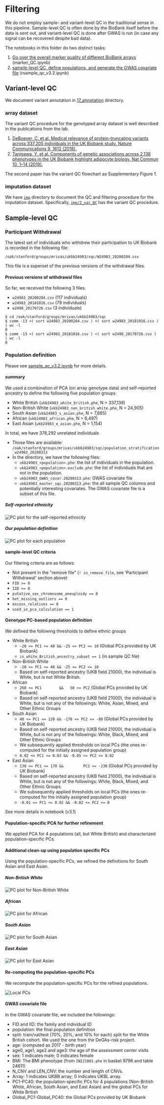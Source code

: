 # Filtering

We do not employ sample- and variant-level QC in the traditional sense in this pipeline. Sample-level QC is often done by the BioBank itself before the data is sent out, and variant-level QC is done after GWAS is run (in case any signal can be recovered despite bad data).

The notebooks in this folder do two distinct tasks:

1) [Go over the overall marker quality of different BioBank arrays](https://github.com/rivas-lab/ukbb-tools/blob/master/03_filtering/Marker_QC.ipynb) (marker_QC.ipynb)
2) [sample-level QC, define populations, and generate the GWAS covariate file](https://github.com/rivas-lab/ukbb-tools/blob/master/03_filtering/sample_qc_v3.2.ipynb) (rsample_qc_v3.2.ipynb)

## Variant-level QC

We document variant annotation in [17_annotation](/17_annotation) directory.

### array dataset

The variant QC procedure for the genotyped array dataset is well described in the publications from the lab.

1. [DeBoever, C. et al. Medical relevance of protein-truncating variants across 337,205 individuals in the UK Biobank study. Nature Communications 9, 1612 (2018).](https://doi.org/10.1038/s41467-018-03910-9)
2. [Tanigawa, Y. et al. Components of genetic associations across 2,138 phenotypes in the UK Biobank highlight adipocyte biology. Nat Commun 10, 1–14 (2019).](https://doi.org/10.1038/s41467-019-11953-9)

The second paper has the variant QC flowchart as Supplementary Figure 1.

### imputation dataset

We have [`imp`](imp) directory to document the QC and filtering procedure for the imputation dataset. Specifically, [`imp/2_var_QC`](imp/2_var_QC) has the variant QC procedure.

## Sample-level QC

### Participant Withdrawal

The latest set of individuals who withdrew their participation to UK Biobank is recorded in the following file:

`/oak/stanford/groups/mrivas/ukbb24983/sqc/W24983_20200204.csv`

This file is a superset of the previous versions of the withdrawal files.

#### Previous versions of withdrawal files

So far, we received the following 3 files.

- `w24983_20200204.csv` (117 individuals)
- `w24983_20181016.csv` (79 individuals)
- `w2498_20170726.csv` (3 individuals)

```{bash}
$ cd /oak/stanford/groups/mrivas/ukbb24983/sqc
$ comm -13 <( sort w24983_20200204.csv ) <( sort w24983_20181016.csv ) | wc -l
0
$ comm -13 <( sort w24983_20181016.csv ) <( sort w2498_20170726.csv ) | wc -l
0
```

### Population definition

Please see [sample_qc_v3.2.ipynb](sample_qc_v3.2.ipynb) for more details.

#### summary

We used a combination of PCA (on array genotype data) and self-reported ancestry to define the following five population groups

- White British (`ukb24983_white_british.phe`, N = 337,138)
- Non-British White (`ukb24983_non_british_white.phe`, N = 24,905)
- South Asian (`ukb24983_s_asian.phe`, N = 7,885)
- African (`ukb24983_african.phe`, N = 6,497)
- East Asian (`ukb24983_e_asian.phe`, N = 1,154)

In total, we have 378,292 unrelated individuals

- Those files are available: `/oak/stanford/groups/mrivas/ukbb24983/sqc/population_stratification_w24983_20200313`
- In the directory, we have the following files:
  - `ukb24983_<population>.phe`: the list of individuals in the population.
  - `ukb24983_<population>.exclude.phe`: the list of individuals that are not in the population.
  - `ukb24983_GWAS_covar.20200313.phe`: GWAS covariate file
  - `ukb24983_master_sqc.20200313.phe`: the all sample QC columns and potentially interesting covariates. The GWAS covariate file is a subset of this file.

##### Self-reported ethnicity

![PC plot for the self-reported ethnicity](figs/sample_qc_v3.2.PCA.self.reported.ethnicity.png)

##### Our population definition

![PC plot for each population](figs/sample_qc_v3.2.PC1.vs.PC2.png)

#### sample-level QC criteria

Our filtering criteria are as follows:

- Not present in the "remove file" (`! in_remove_file`, see 'Participant Withdrawal' section above)
- `FID >= 0`
- `IID >= 0`
- `putative_sex_chromosome_aneuploidy == 0`
- `het_missing_outliers == 0`
- `excess_relatives == 0`
- `used_in_pca_calculation == 1`

#### Genotype PC-based population definition

We defined the following thresholds to define ethnic groups

- White British
  - `-20 <= PC1 <= 40 && -25 <= PC2 <= 10` (Global PCs provided by UK Biobank)
  - `in_white_British_ancestry_subset == 1` (in sample QC file)
- Non-British White
  - `-20 <= PC1 <= 40 && -25 <= PC2 <= 10`
  - Based on self-reported ancestry (UKB field 21000), the individual is White, but is not White British.
- African
  - `260 <= PC1        &&   50 <= PC2` (Global PCs provided by UK Biobank)
  - Based on self-reported ancestry (UKB field 21000), the individual is White, but is not any of the followings: White, Asian, Mixed, and Other Ethnic Groups
- South Asian
  - `40 <= PC1 <= 120 && -170 <= PC2 <= -80` (Global PCs provided by UK Biobank)
  - Based on self-reported ancestry (UKB field 21000), the individual is White, but is not any of the followings: White, Black, Mixed, and Other Ethnic Groups
  - We subsequently applied thresholds on local PCs (the ones re-computed for the initially assigned population group)
  - `0.02 <= PC1 <= 0.03 && -0.05 <= PC2 <= 0.02`
- East Asian
  - `130 <= PC1 <= 170 &&         PC2 <= -230` (Global PCs provided by UK Biobank)
  - Based on self-reported ancestry (UKB field 21000), the individual is White, but is not any of the followings: White, Black, Mixed, and Other Ethnic Groups
  - We subsequently applied thresholds on local PCs (the ones re-computed for the initially assigned population group)
  - `-0.01 <= PC1 <= 0.02 && -0.02 <= PC2 <= 0`

See more details in notebook (v3.1)

#### Population-specific PCA for further refinement

We applied PCA for 4 populations (all, but White British) and characterized population-specific PCs.

#### Additional clean-up using population specific PCs

Using the population-specific PCs, we refined the definitions for South Asian and East Asian.

##### Non-British White

![PC plot for Non-British White](figs/sample_qc_v3.2.local.PCA.non_british_white.png)

##### African

![PC plot for African](figs/sample_qc_v3.2.local.PCA.african.png)

##### South Asian

![PC plot for South Asian](figs/sample_qc_v3.2.local.PCA.s_asian.png)

##### East Asian

![PC plot for East Asian](figs/sample_qc_v3.2.local.PCA.e_asian.png)

#### Re-computing the population-specific PCs

We recompute the population-specific PCs for the refined populations.

![Local PCs](figs/sample_qc_v3.2.local.PC1.vs.PC2.png)

#### GWAS covariate file

In the GWAS covariate file, we included the followings:

- FID and IID: the family and individual ID
- population: the final population definition
- split: train/val/test (70%, 20%, and 10% for each) split for the White British cohort. We used the one from the DeGAs-risk project.
- age: (computed as 2017 - birth year)
- age0, age1, age2 and age3: the age of the assessment center visits
- sex: 1 indicates male; 0 indicates female
- BMI: The BMI phenotype (from `INI21001.phe` in basket 9796 and table 24611)
- N_CNV and LEN_CNV: the number and length of CNVs.
- Array: 1 indicates UKBB array; 0 indicates UKBL array.
- PC1-PC40: the population-specific PCs for 4 populations (Non-British White, African, South Asian, and East Asian) and the global PCs for White British
- Global_PC1-Global_PC40: the Global PCs provided by UK Biobank

